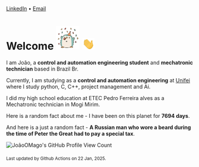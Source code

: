 [LinkedIn](https://www.linkedin.com/in/joão-pedro-gozzoli-b95641301/) &bull;
[Email](joaopedrogozzoli@gmail.com)

# Welcome <img src="happy.gif" height="64px" /> <img src="wave.gif" height="32px" />

I am João, a  **control and automation engineering student** and **mechatronic technician** based in Brazil Br.

Currently, I am studying as a **control and automation engineering** at [Unifei](https://unifei.edu.br) where I study python, C, C++, project management and Ai.

I did my high school education at ETEC Pedro Ferreira alves as a Mechatronic technician in Mogi Mirim.

Here is a random fact about me - I have been on this planet for **7694 days**.

And here is a just a random fact -  **A Russian man who wore a beard during the time of Peter the Great had to pay a special tax**.

![JoãoOMago's GitHub Profile View Count](https://komarev.com/ghpvc/?username=JoaoOMago)

<sub>Last updated by Github Actions on 22 Jan, 2025.</sub>
